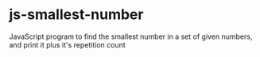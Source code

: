 # js-smallest-number
JavaScript program to find the smallest number in a set of given numbers, and print it plus it's repetition count
